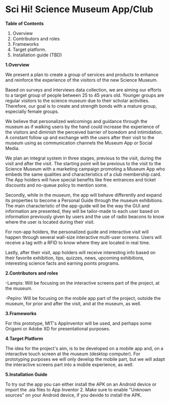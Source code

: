 # Sci Hi!  Science Museum App/Club

**Table of Contents**
1. Overview
2. Contributors and roles
3. Frameworks
4. Target platform.
5. Installation guide (TBD)

**1.Overview**

We present a plan to create a group of services and products to enhance and reinforce the experience of the visitors of the new Science Museum.

Based on surveys and interviews data collection, we are aiming our efforts to a target group of people between 25 to 45 years old. Younger groups are regular visitors to the science museum due to their scholar activities. Therefore, our goal is to create and strength bonds with a mature group, especially female groups.

We believe that personalized welcomings and guidance through the museum as if walking users by the hand could increase the experience of the visitors and diminish the perceived barrier of boredom and intimidation.
A constant follow up and exchange with the users after their visit to the museum using as communication channels the Museum App or Social Media.

We plan an integral system in three stages, previous to the visit, during the visit and after the visit.
The starting point will be previous to the visit to the Science Museum with a marketing campaign promoting a Museum App who embeds the same qualities and characteristics of a club membership card. The App holders will have special benefits like free entrances and ticket discounts and no-queue policy to mention some.

Secondly, while in the museum, the app will behave differently and expand its properties to become a Personal Guide through the museum exhibitions. The main characteristic of the app-guide will be the way the GUI and information are presented, they will be tailor-made to each user based on information previously given by users and the use of radio beacons to know where the user is located during their visit.

For non-app holders, the personalized guide and interactive visit will happen through several wall-size interactive multi-user screens. Users will receive a tag with a RFID to know where they are located in real time.

Lastly, after their visit, app holders will receive interesting info based on their favorite exhibition, tips, quizzes, news, upcoming exhibitions, interesting science facts and earning points programs.

**2.Contributors and roles**

-Lampis: Will be focusing on the interactive screens part of the project, at the museum.

-Pepiro: Will be focusing on the mobile app part of the project, outside the museum, for prior and after the visit, and at the museum, as well.

**3.Frameworks**

For this prototype, MIT's AppInventor will be used, and perhaps some Origami or Adobe XD for presentational purposes.

**4.Target Platform**

The idea for the project's aim, is to be developed on a mobile app and, on a interactive touch screen at the museum (desktop computer). For prototyping purposes we will only develop the mobile part, but we will adapt the interactive screens part into a mobile experience, as well.

**5.Installation Guide**

To try out the app you can either install the APK on an Android device or import the .aia files to App Inventor 2. Make sure to enable "Unknown sources" on your Android device, if you devide to install the APK.
